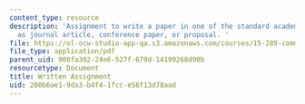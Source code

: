 ```yaml
---
content_type: resource
description: 'Assignment to write a paper in one of the standard academic genres such
  as journal article, conference paper, or proposal. '
file: https://ol-ocw-studio-app-qa.s3.amazonaws.com/courses/15-289-communication-skills-for-academics-spring-2002/280b6ae19da3b4f41fcce56f13d78aad_writtenassn_2002.pdf
file_type: application/pdf
parent_uid: 908fa302-24e6-527f-679d-14199268d90b
resourcetype: Document
title: Written Assignment
uid: 280b6ae1-9da3-b4f4-1fcc-e56f13d78aad
---
```

